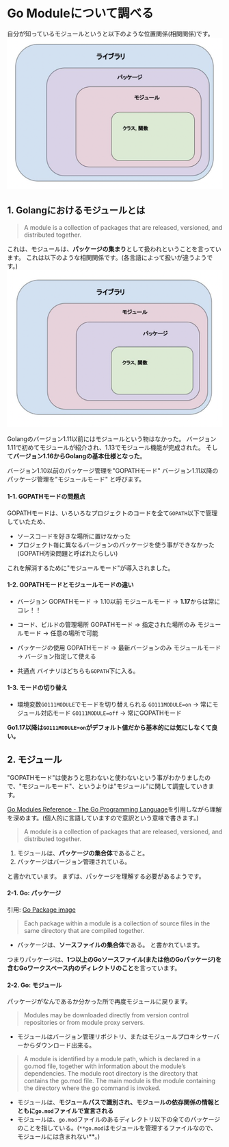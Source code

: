 # Go Moduleについて調べる
自分が知っているモジュールというと以下のような位置関係(相関関係)です。
![](2022-09-09-08-46-19.png)
## 1. Golangにおけるモジュールとは
> A module is a collection of packages that are released, versioned, and distributed together.

これは、モジュールは、**パッケージの集まり**として扱われということを言っています。
これは以下のような相関関係です。(各言語によって扱いが違うようです。)
![](2022-09-09-08-46-42.png)

Golangのバージョン1.11以前にはモジュールという物はなかった。
バージョン1.11で初めてモジュールが紹介され、1.13でモジュール機能が完成された。
そして**バージョン1.16からGolangの基本仕様となった**。

バージョン1.10以前のパッケージ管理を"GOPATHモード"
バージョン1.11以降のパッケージ管理を"モジュールモード"
と呼びます。

#### 1-1. GOPATHモードの問題点
GOPATHモードは、いろいろなプロジェクトのコードを全て`GOPATH`以下で管理していたため、
- ソースコードを好きな場所に置けなかった
- プロジェクト毎に異なるバージョンのパッケージを使う事ができなかった(GOPATH汚染問題と呼ばれたらしい)

これを解消するために"モジュールモード"が導入されました。

#### 1-2. GOPATHモードとモジュールモードの違い
- バージョン
GOPATHモード -> 1.10以前
モジュールモード -> **1.17**からは常にコレ！！

- コード、ビルドの管理場所
GOPATHモード -> 指定された場所のみ
モジュールモード -> 任意の場所で可能

- パッケージの使用
GOPATHモード -> 最新バージョンのみ
モジュールモード -> バージョン指定して使える

- 共通点
バイナリはどちらも`GOPATH`下に入る。

#### 1-3. モードの切り替え
- 環境変数`GO111MODULE`でモードを切り替えられる
`GO111MODULE=on` -> 常にモジュール対応モード
`GO111MODULE=off` -> 常にGOPATHモード

**Go1.17以降は`GO111MODULE=on`がデフォルト値だから基本的には気にしなくて良い。**

## 2. モジュール
"GOPATHモード"は使おうと思わないと使わないという事がわかりましたので、"モジュールモード"、というよりは"モジュール"に関して調査していきます。

[Go Modules Reference - The Go Programming Language](https://go.dev/ref/mod#modules-overview)を引用しながら理解を深めます。(個人的に言語していますので意訳という意味で書きます。)

> A module is a collection of packages that are released, versioned, and distributed together.

1. モジュールは、**パッケージの集合体**であること。
2. パッケージはバージョン管理されている。

と書かれています。
まずは、パッケージを理解する必要があるようです。

#### 2-1. Go: パッケージ
引用: [Go Package image](https://d33wubrfki0l68.cloudfront.net/9dd0ebe575f5a77e6f73fa74d44ea96cb66d5cb4/4b97c/static/a5258526ae54e5c5e977c741d1bc2cfb/bd6b9/go-package-illustration.jpg)

> Each package within a module is a collection of source files in the same directory that are compiled together.

- パッケージは、**ソースファイルの集合体**である。
と書かれています。

つまりパッケージは、**1つ以上のGoソースファイル(または他のGoパッケージ)を含むGoワークスペース内のディレクトリのこと**を言っています。

#### 2-2. Go: モジュール
パッケージがなんであるか分かった所で再度モジュールに戻ります。

> Modules may be downloaded directly from version control repositories or from module proxy servers.

- モジュールはバージョン管理リポジトリ、またはモジュールプロキシサーバーからダウンロード出来る。

> A module is identified by a module path, which is declared in a go.mod file, together with information about the module’s dependencies. The module root directory is the directory that contains the go.mod file. The main module is the module containing the directory where the go command is invoked.

- モジュールは、**モジュールパスで識別され、モジュールの依存関係の情報とともに`go.mod`ファイルで宣言される**
- モジュールは、`go.mod`ファイルのあるディレクトリ以下の全てのパッケージのことを指している。(`**go.mod`はモジュールを管理するファイルなので、モジュールには含まれない**。)
